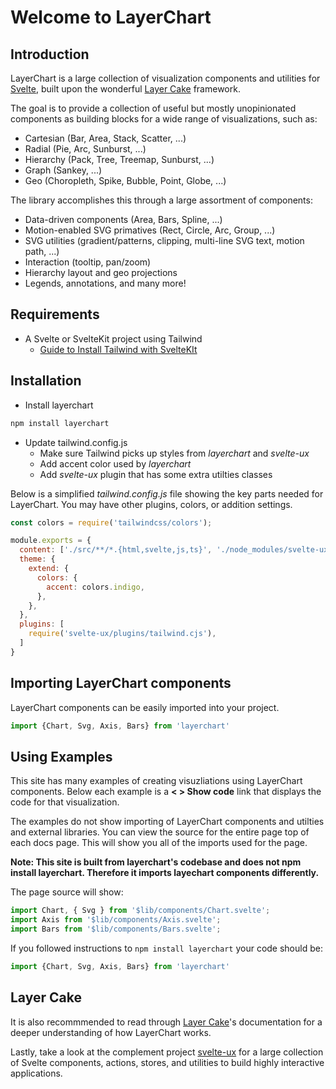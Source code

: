 

# Welcome to LayerChart

## Introduction

LayerChart is a large collection of visualization components and utilities for [Svelte](https://svelte.dev/), built upon the wonderful [Layer Cake](https://layercake.graphics/) framework.

The goal is to provide a collection of useful but mostly unopinionated components as building blocks for a wide range of visualizations, such as:

- Cartesian (Bar, Area, Stack, Scatter, ...)
- Radial (Pie, Arc, Sunburst, ...)
- Hierarchy (Pack, Tree, Treemap, Sunburst, ...)
- Graph (Sankey, ...)
- Geo (Choropleth, Spike, Bubble, Point, Globe, ...)

The library accomplishes this through a large assortment of components:

- Data-driven components (Area, Bars, Spline, ...)
- Motion-enabled SVG primatives (Rect, Circle, Arc, Group, ...)
- SVG utilities (gradient/patterns, clipping, multi-line SVG text, motion path, ...)
- Interaction (tooltip, pan/zoom)
- Hierarchy layout and geo projections
- Legends, annotations, and many more!

## Requirements
 - A Svelte or SvelteKit project using Tailwind
   - [Guide to Install Tailwind with SvelteKIt](https://tailwindcss.com/docs/guides/sveltekit)

## Installation

* Install layerchart
```sh
npm install layerchart
```
* Update tailwind.config.js
  * Make sure Tailwind picks up styles from *layerchart* and *svelte-ux*
  * Add accent color used by *layerchart*
  * Add *svelte-ux* plugin that has some extra utilties classes

Below is a simplified *tailwind.config.js* file showing the key parts needed for LayerChart. You may have other plugins, colors, or addition settings.
```js
const colors = require('tailwindcss/colors');

module.exports = {
  content: ['./src/**/*.{html,svelte,js,ts}', './node_modules/svelte-ux/**/*.{svelte,js}', './node_modules/layerchart/dist/components/*.{svelte,js}'],
  theme: {
    extend: {
      colors: {
        accent: colors.indigo,
      },
    },
  },
  plugins: [
    require('svelte-ux/plugins/tailwind.cjs'),
  ]
}
```
## Importing LayerChart components
LayerChart components can be easily imported into your project.

```js
import {Chart, Svg, Axis, Bars} from 'layerchart'
```


## Using Examples
This site has many examples of creating visuzliations using LayerChart components. Below each example is a **< > Show code** link that displays the code for that visualization.

The examples do not show importing of LayerChart components and utilties and external libraries. You can view the source for the entire page top of each docs page. This will show you all of the imports used for the page.

**Note: This site is built from layerchart's codebase and does not npm install layerchart. Therefore it imports layechart components differently.**

The page source will show:

```js
import Chart, { Svg } from '$lib/components/Chart.svelte';
import Axis from '$lib/components/Axis.svelte';
import Bars from '$lib/components/Bars.svelte';
```

If you followed instructions to `npm install layerchart` your code should be:

```js
import {Chart, Svg, Axis, Bars} from 'layerchart'
```

## Layer Cake

It is also recommmended to read through [Layer Cake](https://layercake.graphics/)'s documentation for a deeper understanding of how LayerChart works.

Lastly, take a look at the complement project [svelte-ux](https://svelte-ux.techniq.dev/) for a large collection of Svelte components, actions, stores, and utilities to build highly interactive applications.